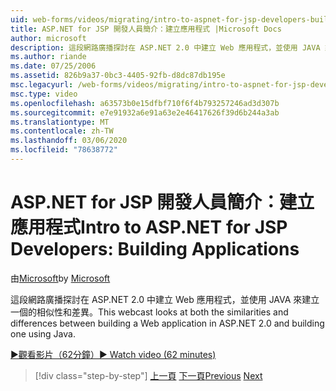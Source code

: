 ```yaml
---
uid: web-forms/videos/migrating/intro-to-aspnet-for-jsp-developers-building-applications
title: ASP.NET for JSP 開發人員簡介：建立應用程式 |Microsoft Docs
author: microsoft
description: 這段網路廣播探討在 ASP.NET 2.0 中建立 Web 應用程式，並使用 JAVA 來建立一個的相似性和差異。
ms.author: riande
ms.date: 07/25/2006
ms.assetid: 826b9a37-0bc3-4405-92fb-d8dc87db195e
msc.legacyurl: /web-forms/videos/migrating/intro-to-aspnet-for-jsp-developers-building-applications
msc.type: video
ms.openlocfilehash: a63573b0e15dfbf710f6f4b793257246ad3d307b
ms.sourcegitcommit: e7e91932a6e91a63e2e46417626f39d6b244a3ab
ms.translationtype: MT
ms.contentlocale: zh-TW
ms.lasthandoff: 03/06/2020
ms.locfileid: "78638772"
---
```

# <a name="intro-to-aspnet-for-jsp-developers-building-applications"></a><span data-ttu-id="a1fd0-103">ASP.NET for JSP 開發人員簡介：建立應用程式</span><span class="sxs-lookup"><span data-stu-id="a1fd0-103">Intro to ASP.NET for JSP Developers: Building Applications</span></span>

<span data-ttu-id="a1fd0-104">由[Microsoft](https://github.com/microsoft)</span><span class="sxs-lookup"><span data-stu-id="a1fd0-104">by [Microsoft](https://github.com/microsoft)</span></span>

<span data-ttu-id="a1fd0-105">這段網路廣播探討在 ASP.NET 2.0 中建立 Web 應用程式，並使用 JAVA 來建立一個的相似性和差異。</span><span class="sxs-lookup"><span data-stu-id="a1fd0-105">This webcast looks at both the similarities and differences between building a Web application in ASP.NET 2.0 and building one using Java.</span></span>

[<span data-ttu-id="a1fd0-106">&#9654;觀看影片（62分鐘）</span><span class="sxs-lookup"><span data-stu-id="a1fd0-106">&#9654; Watch video (62 minutes)</span></span>](https://channel9.msdn.com/Blogs/ASP-NET-Site-Videos/intro-to-aspnet-for-jsp-developers-building-applications)

> [!div class="step-by-step"]
> <span data-ttu-id="a1fd0-107">[上一頁](intro-to-aspnet-for-jsp-developers-welcome-to-aspnet-20.md)
> [下一頁](intro-to-aspnet-for-coldfusion-developers-adding-aspnet-to-your-repertoire.md)</span><span class="sxs-lookup"><span data-stu-id="a1fd0-107">[Previous](intro-to-aspnet-for-jsp-developers-welcome-to-aspnet-20.md)
[Next](intro-to-aspnet-for-coldfusion-developers-adding-aspnet-to-your-repertoire.md)</span></span>
